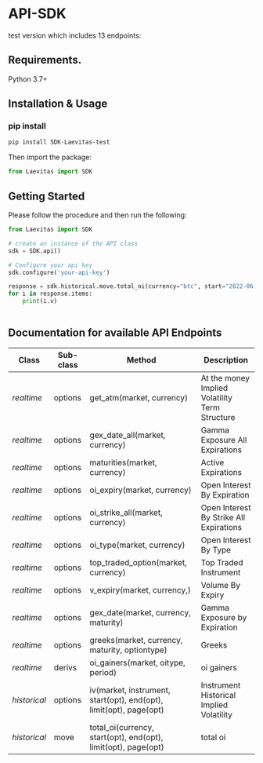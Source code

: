 # API-SDK
test version which includes 13 endpoints:

## Requirements.

Python 3.7+

## Installation & Usage
### pip install



```sh
pip install SDK-Laevitas-test
```
Then import the package:
```python
from Laevitas import SDK 
```



## Getting Started

Please follow the procedure and then run the following:

```python
from Laevitas import SDK

# create an instance of the API class
sdk = SDK.api()

# Configure your api key
sdk.configure('your-api-key')

response = sdk.historical.move.total_oi(currency="btc", start="2022-06-07", end="2022-06-14", limit="10", page="2")
for i in response.items:
    print(i.v)
                                     


```

## Documentation for available API Endpoints

|Class | Sub-class | Method                                              | Description                                   |
|------------ |----------|-----------------------------------------------------|-----------------------------------------------|
|*realtime* | options  | get_atm(market, currency) | At the money Implied Volatility Term Structure |
|*realtime* | options  | gex_date_all(market, currency) | Gamma Exposure All Expirations |
|*realtime* | options  | maturities(market, currency) | Active Expirations |
|*realtime* | options  | oi_expiry(market, currency) | Open Interest By Expiration |
|*realtime* | options  | oi_strike_all(market, currency) | Open Interest By Strike All Expirations |
|*realtime* | options  | oi_type(market, currency) | Open Interest By Type |
|*realtime* | options  | top_traded_option(market, currency) | Top Traded Instrument |
|*realtime* | options  | v_expiry(market, currency,) | Volume By Expiry |
|*realtime* | options  | gex_date(market, currency, maturity)                | Gamma Exposure by Expiration                  |
|*realtime* | options  | greeks(market, currency, maturity, optiontype)      | Greeks                                        |
|*realtime* | derivs   | oi_gainers(market, oitype, period)                  | oi gainers                                    |
|*historical* | options  | iv(market, instrument, start(opt), end(opt), limit(opt), page(opt) | Instrument Historical Implied Volatility      |
|*historical* | move     | total_oi(currency, start(opt), end(opt), limit(opt), page(opt) | total oi                                      |








